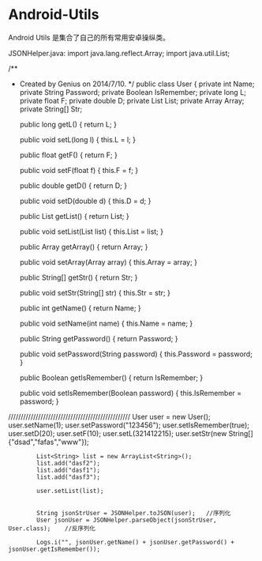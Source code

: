Android-Utils
=============

Android Utils 是集合了自己的所有常用安卓操纵类。

JSONHelper.java:
import java.lang.reflect.Array;
import java.util.List;

/**
 * Created by Genius on 2014/7/10.
 */
public class User {
    private int Name;
    private String Password;
    private Boolean IsRemember;
    private long L;
    private float F;
    private double D;
    private List<String> List;
    private Array Array;
    private String[] Str;

    public long getL() {
        return L;
    }

    public void setL(long l) {
        this.L = l;
    }

    public float getF() {
        return F;
    }

    public void setF(float f) {
        this.F = f;
    }

    public double getD() {
        return D;
    }

    public void setD(double d) {
        this.D = d;
    }

    public List<String> getList() {
        return List;
    }

    public void setList(List<String> list) {
        this.List = list;
    }

    public Array getArray() {
        return Array;
    }

    public void setArray(Array array) {
        this.Array = array;
    }

    public String[] getStr() {
        return Str;
    }

    public void setStr(String[] str) {
        this.Str = str;
    }

    public int getName() {
        return Name;
    }

    public void setName(int name) {
        this.Name = name;
    }

    public String getPassword() {
        return Password;
    }

    public void setPassword(String password) {
        this.Password = password;
    }

    public Boolean getIsRemember() {
        return IsRemember;
    }

    public void setIsRemember(Boolean password) {
        this.IsRemember = password;
    }

/////////////////////////////////////////////////
User user = new User();
            user.setName(1);
            user.setPassword("123456");
            user.setIsRemember(true);
            user.setD(20);
            user.setF(10);
            user.setL(321412215);
            user.setStr(new String[]{"dsad","fafas","www"});

            List<String> list = new ArrayList<String>();
            list.add("dasf2");
            list.add("dasf1");
            list.add("dasf3");

            user.setList(list);


            String jsonStrUser = JSONHelper.toJSON(user);   //序列化
            User jsonUser = JSONHelper.parseObject(jsonStrUser, User.class);    //反序列化

            Logs.i("", jsonUser.getName() + jsonUser.getPassword() + jsonUser.getIsRemember());
